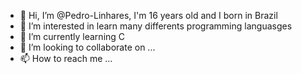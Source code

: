 - 👋 Hi, I’m @Pedro-Linhares, I'm 16 years old and I born in Brazil
- 👀 I’m interested in learn many differents programming languasges 
- 🌱 I’m currently learning C 
- 💞️ I’m looking to collaborate on ...
- 📫 How to reach me ...

<!---
Pedro-Linhares/Pedro-Linhares is a ✨ special ✨ repository because its `README.md` (this file) appears on your GitHub profile.
You can click the Preview link to take a look at your changes.
--->
